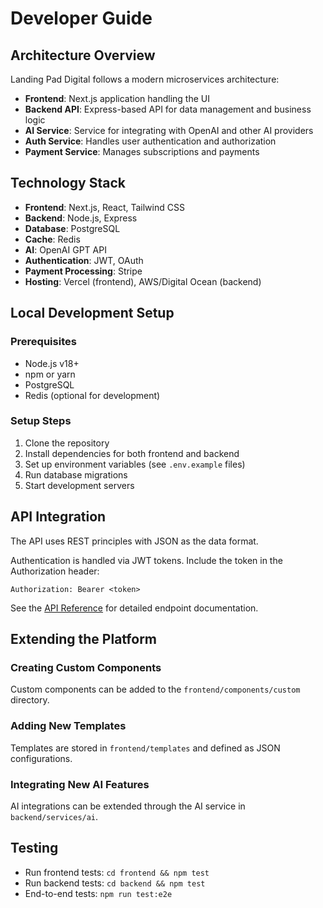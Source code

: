# Developer Guide

## Architecture Overview

Landing Pad Digital follows a modern microservices architecture:

- **Frontend**: Next.js application handling the UI
- **Backend API**: Express-based API for data management and business logic
- **AI Service**: Service for integrating with OpenAI and other AI providers
- **Auth Service**: Handles user authentication and authorization
- **Payment Service**: Manages subscriptions and payments

## Technology Stack

- **Frontend**: Next.js, React, Tailwind CSS
- **Backend**: Node.js, Express
- **Database**: PostgreSQL
- **Cache**: Redis
- **AI**: OpenAI GPT API
- **Authentication**: JWT, OAuth
- **Payment Processing**: Stripe
- **Hosting**: Vercel (frontend), AWS/Digital Ocean (backend)

## Local Development Setup

### Prerequisites

- Node.js v18+
- npm or yarn
- PostgreSQL
- Redis (optional for development)

### Setup Steps

1. Clone the repository
2. Install dependencies for both frontend and backend
3. Set up environment variables (see `.env.example` files)
4. Run database migrations
5. Start development servers

## API Integration

The API uses REST principles with JSON as the data format.

Authentication is handled via JWT tokens. Include the token in the Authorization header:

```
Authorization: Bearer <token>
```

See the [API Reference](api-reference.md) for detailed endpoint documentation.

## Extending the Platform

### Creating Custom Components

Custom components can be added to the `frontend/components/custom` directory.

### Adding New Templates

Templates are stored in `frontend/templates` and defined as JSON configurations.

### Integrating New AI Features

AI integrations can be extended through the AI service in `backend/services/ai`.

## Testing

- Run frontend tests: `cd frontend && npm test`
- Run backend tests: `cd backend && npm test`
- End-to-end tests: `npm run test:e2e`